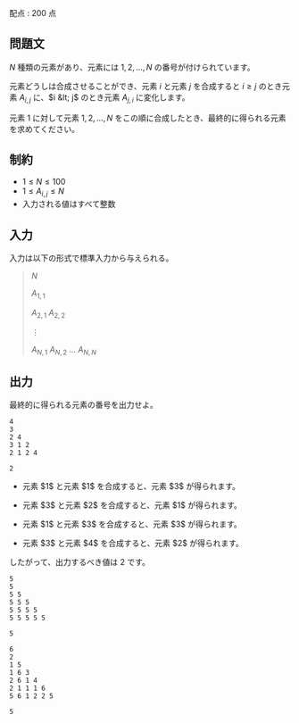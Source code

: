 配点 : $200$ 点

## 問題文

$N$ 種類の元素があり、元素には $1, 2, \ldots, N$ の番号が付けられています。

元素どうしは合成させることができ、元素 $i$ と元素 $j$ を合成すると $i \geq j$ のとき元素 $A_{i, j}$ に、$i &lt; j$ のとき元素 $A_{j, i}$ に変化します。

元素 $1$ に対して元素 $1, 2, \ldots, N$ をこの順に合成したとき、最終的に得られる元素を求めてください。

## 制約

- $1 \leq N \leq 100$
- $1 \leq A_{i, j} \leq N$
- 入力される値はすべて整数

## 入力

入力は以下の形式で標準入力から与えられる。

> $N$
> 
> $A_{1, 1}$
> 
> $A_{2, 1}$ $A_{2, 2}$
> 
> $\vdots$
> 
> $A_{N, 1}$ $A_{N, 2}$ $\ldots$ $A_{N, N}$

## 出力

最終的に得られる元素の番号を出力せよ。

```input1
4
3
2 4
3 1 2
2 1 2 4
```

```output1
2
```

- <p>元素 $1$ と元素 $1$ を合成すると、元素 $3$ が得られます。</p>
- <p>元素 $3$ と元素 $2$ を合成すると、元素 $1$ が得られます。</p>
- <p>元素 $1$ と元素 $3$ を合成すると、元素 $3$ が得られます。</p>
- <p>元素 $3$ と元素 $4$ を合成すると、元素 $2$ が得られます。</p>

したがって、出力するべき値は $2$ です。

```input2
5
5
5 5
5 5 5
5 5 5 5
5 5 5 5 5
```

```output2
5
```

```input3
6
2
1 5
1 6 3
2 6 1 4
2 1 1 1 6
5 6 1 2 2 5
```

```output3
5
```